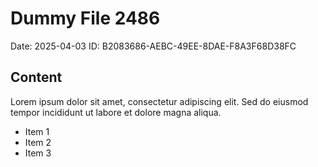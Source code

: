 # Dummy File 2486

Date: 2025-04-03
ID: B2083686-AEBC-49EE-8DAE-F8A3F68D38FC

## Content

Lorem ipsum dolor sit amet, consectetur adipiscing elit.
Sed do eiusmod tempor incididunt ut labore et dolore magna aliqua.

* Item 1
* Item 2
* Item 3
